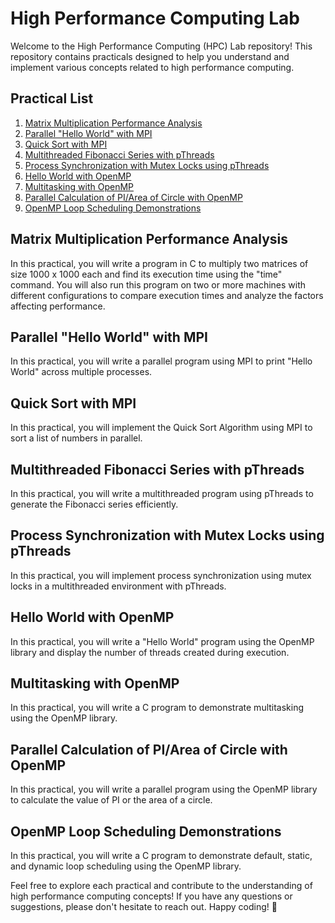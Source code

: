 # High Performance Computing Lab

Welcome to the High Performance Computing (HPC) Lab repository! This repository contains practicals designed to help you understand and implement various concepts related to high performance computing.

## Practical List

1. [Matrix Multiplication Performance Analysis](#matrix-multiplication-performance-analysis)
2. [Parallel "Hello World" with MPI](#parallel-hello-world-with-mpi)
3. [Quick Sort with MPI](#quick-sort-with-mpi)
4. [Multithreaded Fibonacci Series with pThreads](#multithreaded-fibonacci-series-with-pthreads)
5. [Process Synchronization with Mutex Locks using pThreads](#process-synchronization-with-mutex-locks-using-pthreads)
6. [Hello World with OpenMP](#hello-world-with-openmp)
7. [Multitasking with OpenMP](#multitasking-with-openmp)
8. [Parallel Calculation of PI/Area of Circle with OpenMP](#parallel-calculation-of-piarea-of-circle-with-openmp)
9. [OpenMP Loop Scheduling Demonstrations](#openmp-loop-scheduling-demonstrations)

## Matrix Multiplication Performance Analysis

In this practical, you will write a program in C to multiply two matrices of size 1000 x 1000 each and find its execution time using the "time" command. You will also run this program on two or more machines with different configurations to compare execution times and analyze the factors affecting performance.

## Parallel "Hello World" with MPI

In this practical, you will write a parallel program using MPI to print "Hello World" across multiple processes.

## Quick Sort with MPI

In this practical, you will implement the Quick Sort Algorithm using MPI to sort a list of numbers in parallel.

## Multithreaded Fibonacci Series with pThreads

In this practical, you will write a multithreaded program using pThreads to generate the Fibonacci series efficiently.

## Process Synchronization with Mutex Locks using pThreads

In this practical, you will implement process synchronization using mutex locks in a multithreaded environment with pThreads.

## Hello World with OpenMP

In this practical, you will write a "Hello World" program using the OpenMP library and display the number of threads created during execution.

## Multitasking with OpenMP

In this practical, you will write a C program to demonstrate multitasking using the OpenMP library.

## Parallel Calculation of PI/Area of Circle with OpenMP

In this practical, you will write a parallel program using the OpenMP library to calculate the value of PI or the area of a circle.

## OpenMP Loop Scheduling Demonstrations

In this practical, you will write a C program to demonstrate default, static, and dynamic loop scheduling using the OpenMP library.

Feel free to explore each practical and contribute to the understanding of high performance computing concepts! If you have any questions or suggestions, please don't hesitate to reach out. Happy coding! 🚀
